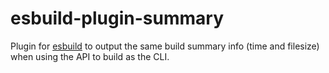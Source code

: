 # esbuild-plugin-summary

Plugin for [esbuild](https://esbuild.github.io/) to output the same build summary info (time and filesize) when using the API to build as the CLI.


